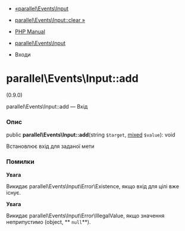 - [«parallel\Events\Input](class.parallel-events-input.md)
- [parallel\Events\Input::clear »](parallel-events-input.clear.md)

- [PHP Manual](index.md)
- [parallel\Events\Input](class.parallel-events-input.md)
- Входи

# parallel\Events\Input::add

(0.9.0)

parallel\Events\Input::add — Вхід

### Опис

public **parallel\Events\Input::add**(string `$target`,
[mixed](language.types.declarations.md#language.types.declarations.mixed)
`$value`): void

Встановлює вхід для заданої мети

### Помилки

**Увага**

Викидає parallel\Events\Input\Error\Existence, якщо вхід для цілі
вже існує.

**Увага**

Викидає parallel\Events\Input\Error\IllegalValue, якщо значення
неприпустимо (object, ** `null`**).
